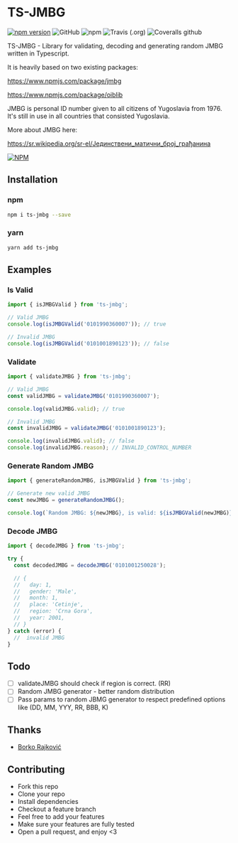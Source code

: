# TS-JMBG

[![npm version](https://badge.fury.io/js/ts-jmbg.svg)](https://www.npmjs.com/package/ts-jmbg)
![GitHub](https://img.shields.io/github/license/borko-rajkovic/ts-jmbg)
![npm](https://img.shields.io/npm/dt/ts-jmbg)
![Travis (.org)](https://img.shields.io/travis/borko-rajkovic/ts-jmbg)
![Coveralls github](https://img.shields.io/coveralls/github/borko-rajkovic/ts-jmbg)

TS-JMBG - Library for validating, decoding and generating random JMBG written in Typescript.

It is heavily based on two existing packages:

<https://www.npmjs.com/package/jmbg>

<https://www.npmjs.com/package/oiblib>

JMBG is personal ID number given to all citizens of Yugoslavia from 1976. It's still in use in all countries that consisted Yugoslavia.

More about JMBG here:

<https://sr.wikipedia.org/sr-el/Јединствени_матични_број_грађанина>

[![NPM](https://nodei.co/npm/ts-jmbg.png?downloads=true&downloadRank=true&stars=true)](https://npmjs.org/ts-jmbg)

## Installation

### npm

```bash
npm i ts-jmbg --save
```

### yarn

```bash
yarn add ts-jmbg
```

## Examples

### Is Valid

```javascript
import { isJMBGValid } from 'ts-jmbg';

// Valid JMBG
console.log(isJMBGValid('0101990360007')); // true

// Invalid JMBG
console.log(isJMBGValid('0101001890123')); // false
```

### Validate

```javascript
import { validateJMBG } from 'ts-jmbg';

// Valid JMBG
const validJMBG = validateJMBG('0101990360007');

console.log(validJMBG.valid); // true

// Invalid JMBG
const invalidJMBG = validateJMBG('0101001890123');

console.log(invalidJMBG.valid); // false
console.log(invalidJMBG.reason); // INVALID_CONTROL_NUMBER
```

### Generate Random JMBG

```javascript
import { generateRandomJMBG, isJMBGValid } from 'ts-jmbg';

// Generate new valid JMBG
const newJMBG = generateRandomJMBG();

console.log(`Random JMBG: ${newJMBG}, is valid: ${isJMBGValid(newJMBG)}`);
```

### Decode JMBG

```javascript
import { decodeJMBG } from 'ts-jmbg';

try {
  const decodedJMBG = decodeJMBG('0101001250028');

  // {
  //   day: 1,
  //   gender: 'Male',
  //   month: 1,
  //   place: 'Cetinje',
  //   region: 'Crna Gora',
  //   year: 2001,
  // }
} catch (error) {
  //  invalid JMBG
}
```

## Todo

- [ ] validateJMBG should check if region is correct. (RR)
- [ ] Random JMBG generator - better random distribution
- [ ] Pass params to random JBMG generator to respect predefined options like (DD, MM, YYY, RR, BBB, K)

## Thanks

- [Borko Rajković](https://github.com/borko-rajkovic)

## Contributing

- Fork this repo
- Clone your repo
- Install dependencies
- Checkout a feature branch
- Feel free to add your features
- Make sure your features are fully tested
- Open a pull request, and enjoy <3

